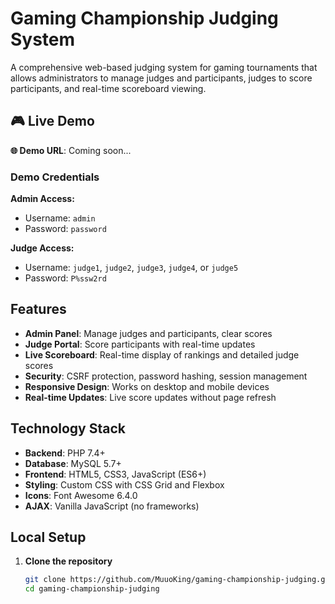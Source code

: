 # Gaming Championship Judging System

A comprehensive web-based judging system for gaming tournaments that allows administrators to manage judges and participants, judges to score participants, and real-time scoreboard viewing.

## 🎮 Live Demo

**🌐 Demo URL**: Coming soon...

### Demo Credentials

**Admin Access:**
- Username: `admin`
- Password: `password`

**Judge Access:**
- Username: `judge1`, `judge2`, `judge3`, `judge4`, or `judge5`
- Password: `P%ssw2rd`

## Features

- **Admin Panel**: Manage judges and participants, clear scores
- **Judge Portal**: Score participants with real-time updates
- **Live Scoreboard**: Real-time display of rankings and detailed judge scores
- **Security**: CSRF protection, password hashing, session management
- **Responsive Design**: Works on desktop and mobile devices
- **Real-time Updates**: Live score updates without page refresh

## Technology Stack

- **Backend**: PHP 7.4+
- **Database**: MySQL 5.7+
- **Frontend**: HTML5, CSS3, JavaScript (ES6+)
- **Styling**: Custom CSS with CSS Grid and Flexbox
- **Icons**: Font Awesome 6.4.0
- **AJAX**: Vanilla JavaScript (no frameworks)

## Local Setup

1. **Clone the repository**
   ```bash
   git clone https://github.com/MuuoKing/gaming-championship-judging.git
   cd gaming-championship-judging